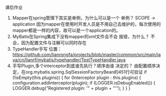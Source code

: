 课后作业
1. Mapper在spring管理下其实是单例，为什么可以是一个
单例？ SCOPE -> application
因为mapper在使用时开发人员是不用自己去维护的，每次使用的mapper都是一样的内容，故可以是一个application的。
2. MyBatis在Spring集成下没有mapper的xml文件会不会
报错，为什么？
不会，因为配置文件与注解可以同时存在
3. TypeHandler手写
 位置：https://github.com/lianrongfa/projects/blob/master/common/src/main/java/cn/lianrf/mybatis/typehandler/TestTypeHandler.java
4. 手写Plugin,多个interceptor到底谁先执行？顺序由谁
决定的？
 由配置顺序决定，在org.mybatis.spring.SqlSessionFactoryBean的451行可验证
    if (!isEmpty(this.plugins)) {
      for (Interceptor plugin : this.plugins) {
        configuration.addInterceptor(plugin);
        if (LOGGER.isDebugEnabled()) {
          LOGGER.debug("Registered plugin: '" + plugin + "'");
        }
      }
    }

